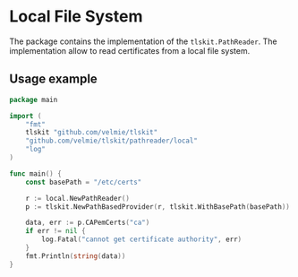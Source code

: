 # Local File System

The package contains the implementation of the `tlskit.PathReader`.
The implementation allow to read certificates from a local file system.


## Usage example

```go
package main

import (
	"fmt"
	tlskit "github.com/velmie/tlskit"
	"github.com/velmie/tlskit/pathreader/local"
	"log"
)

func main() {
	const basePath = "/etc/certs"

	r := local.NewPathReader()
	p := tlskit.NewPathBasedProvider(r, tlskit.WithBasePath(basePath))

	data, err := p.CAPemCerts("ca")
	if err != nil {
		log.Fatal("cannot get certificate authority", err)
	}
	fmt.Println(string(data))
}


```

